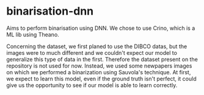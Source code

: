 # binarisation-dnn
Aims to perform binarisation using DNN. We chose to use Crino, which is a ML lib using Theano.

Concerning the dataset, we first planed to use the DIBCO datas, but the images were to much different and we couldn't expect our model to generalize this type of data in the first. Therefore the dataset present on the repository is not used for now.
Instead, we used some newpapers images on which we performed a binarization using Sauvola's technique. At first, we expect to learn this model, even if the ground truth isn't perfect, it could give us the opportunity to see if our model is able to learn correctly.
